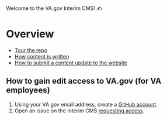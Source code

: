 Welcome to the VA.gov Interim CMS! :writing_hand:

# Overview
- [Tour the repo](docs/index.md)
- [How content is written](docs/how-content-is-written.md)
- [How to submit a content update to the website](docs/pull-requests.md)

## How to gain edit access to VA.gov (for VA employees)
1. Using your VA.gov email address, create a [GitHub account](https://github.com/join).
2. Open an issue on the Interim CMS [requesting access](https://github.com/department-of-veterans-affairs/vagov-content/issues/new?title=Requesting+Access+to+Interim-CMS&assignee=ncksllvn&template=request-access.md).
